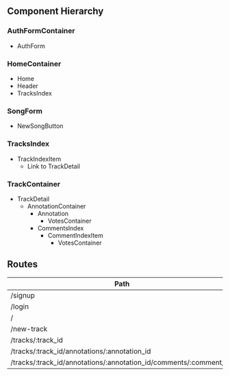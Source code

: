 ## Component Hierarchy
### AuthFormContainer
- AuthForm

### HomeContainer
- Home
- Header
- TracksIndex

### SongForm
- NewSongButton

### TracksIndex
- TrackIndexItem
  - Link to TrackDetail

### TrackContainer
- TrackDetail
  - AnnotationContainer
    - Annotation
      - VotesContainer
    - CommentsIndex
      - CommentIndexItem
	    - VotesContainer

## Routes

Path                                                                     |   Component
-------------------------------------------------------------------------|--------------
/signup                                                                  | AuthFormContainer
/login                                                                   | AuthFormContainer
/                                                                        | HomeContainer
/new-track                                                               | SongForm
/tracks/:track_id                                                        | TracksContainer
/tracks/:track_id/annotations/:annotation_id                             | AnnotationContainer
/tracks/:track_id/annotations/:annotation_id/comments/:comment_id/       | CommentContainer
